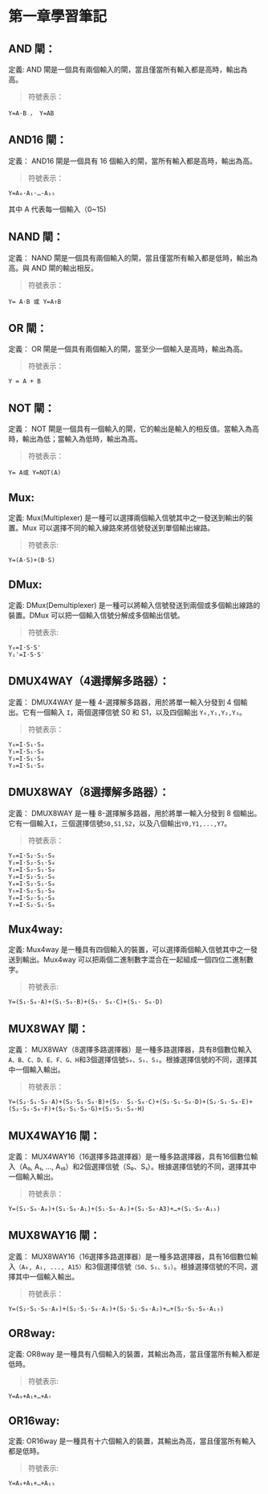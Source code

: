 # 第一章學習筆記

## AND 閘：

定義: AND 閘是一個具有兩個輸入的閘，當且僅當所有輸入都是高時，輸出為高。

>符號表示： 
```
Y=A⋅B ， Y=AB
```
## AND16 閘：

定義： AND16 閘是一個具有 16 個輸入的閘，當所有輸入都是高時，輸出為高。
>符號表示：
```
Y=A₀⋅A₁⋅…⋅A₁₅
```
其中 A 代表每一個輸入（0~15)

## NAND 閘：

定義： NAND 閘是一個具有兩個輸入的閘，當且僅當所有輸入都是低時，輸出為高。與 AND 閘的輸出相反。

> 符號表示：
```
Y= A⋅B 或 Y=A↑B
```
## OR 閘：

定義： OR 閘是一個具有兩個輸入的閘，當至少一個輸入是高時，輸出為高。

> 符號表示： 
```
Y = A + B
```
## NOT 閘：

定義： NOT 閘是一個具有一個輸入的閘，它的輸出是輸入的相反值。當輸入為高時，輸出為低；當輸入為低時，輸出為高。

> 符號表示：
```
Y= A或 Y=NOT(A)
```
## Mux:

定義: Mux(Multiplexer) 是一種可以選擇兩個輸入信號其中之一發送到輸出的裝置。Mux 可以選擇不同的輸入線路來將信號發送到單個輸出線路。

> 符號表示:
```
Y=(A⋅S)+(B⋅S)
```
## DMux:

定義: DMux(Demultiplexer) 是一種可以將輸入信號發送到兩個或多個輸出線路的裝置。DMux 可以把一個輸入信號分解成多個輸出信號。

> 符號表示:
```
Y₀=I⋅S⋅S'
Y₁'=I⋅S⋅S′
```

## DMUX4WAY（4選擇解多路器）：

定義： DMUX4WAY 是一種 4-選擇解多路器，用於將單一輸入分發到 4 個輸出。它有一個輸入 `I`，兩個選擇信號 S0 和 S1，以及四個輸出 `Y₀,Y₁,Y₂,Y₃`。

> 符號表示：
```
Y₀=I⋅S₁⋅S₀
Y₁=I⋅S₁⋅S₀
Y₂=I⋅S₁⋅S₀
Y₃=I⋅S₁⋅S₀
```

## DMUX8WAY（8選擇解多路器）：

定義： DMUX8WAY 是一種 8-選擇解多路器，用於將單一輸入分發到 8 個輸出。它有一個輸入`I`，三個選擇信號`S0,S1,S2`，以及八個輸出`Y0,Y1,...,Y7`。

> 符號表示：

```
Y₀=I⋅S₂⋅S₁⋅S₀
Y₁=I⋅S₂⋅S₁⋅S₀
Y₂=I⋅S₂⋅S₁⋅S₀
Y₃=I⋅S₂⋅S₁⋅S₀
Y₄=I⋅S₂⋅S₁⋅S₀
Y₅=I⋅S₂⋅S₁⋅S₀
Y₆=I⋅S₂⋅S₁⋅S₀
Y₇=I⋅S₂⋅S₁⋅S₀
```

## Mux4way:

定義: Mux4way 是一種具有四個輸入的裝置，可以選擇兩個輸入信號其中之一發送到輸出。Mux4way 可以把兩個二進制數字混合在一起組成一個四位二進制數字。

> 符號表示:
```
Y=(S₁⋅S₀⋅A)+(S₁⋅S₀⋅B)+(S₁⋅ S₀⋅C)+(S₁⋅ S₀⋅D)
```
## MUX8WAY 閘：

定義： MUX8WAY（8選擇多路選擇器）是一種多路選擇器，具有8個數位輸入`A、B、C、D、E、F、G、H`和3個選擇信號`S₀、S₁、S₂`。根據選擇信號的不同，選擇其中一個輸入輸出。

> 符號表示：
```
Y=(S₂⋅S₁⋅S₀⋅A)+(S₂⋅S₁⋅S₀⋅B)+(S₂⋅ S₁⋅S₀⋅C)+(S₂⋅S₁⋅S₀⋅D)+(S₂⋅S₁⋅S₀⋅E)+(S₂⋅S₁⋅S₀⋅F)+(S₂⋅S₁⋅S₀⋅G)+(S₂⋅S₁⋅S₀⋅H)
```
## MUX4WAY16 閘：

定義： MUX4WAY16（16選擇多路選擇器）是一種多路選擇器，具有16個數位輸入（A₀, A₁, ..., A₁₅）和2個選擇信號（S₀、S₁）。根據選擇信號的不同，選擇其中一個輸入輸出。

> 符號表示：
``` 
Y=(S₁⋅S₀⋅A₀)+(S₁⋅S₀⋅A₁)+(S₁⋅S₀⋅A₂)+(S₁⋅S₀⋅A3)+…+(S₁⋅S₀⋅A₁₅)
```
## MUX8WAY16 閘：

定義： MUX8WAY16（16選擇多路選擇器）是一種多路選擇器，具有16個數位輸入`（A₀, A₁, ..., A15）`和3個選擇信號`（S0、S₁、S₂）`。根據選擇信號的不同，選擇其中一個輸入輸出。

> 符號表示： 
```
Y=(S₂⋅S₁⋅S₀⋅A₀)+(S₂⋅S₁⋅S₀⋅A₁)+(S₂⋅S₁⋅S₀⋅A₂)+…+(S₂⋅S₁⋅S₀⋅A₁₅)
``````
## OR8way:

定義: OR8way 是一種具有八個輸入的裝置，其輸出為高，當且僅當所有輸入都是低時。

> 符號表示:
```
Y=A₀+A₁+…+A₇
```
## OR16way:

定義: OR16way 是一種具有十六個輸入的裝置，其輸出為高，當且僅當所有輸入都是低時。

>符號表示:
```
Y=A₀​+A₁​+…+A₁₅
```